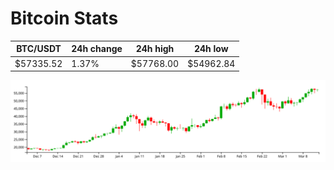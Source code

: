 # Bitcoin Stats

BTC/USDT|24h change|24h high|24h low|
|---|---|---|---|
|$57335.52|1.37%|$57768.00|$54962.84|

<img src="./chart.svg">
